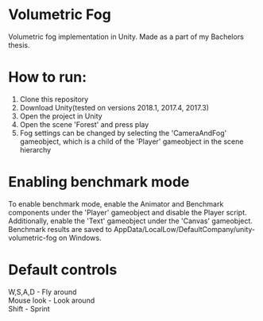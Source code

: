 # Volumetric Fog
Volumetric fog implementation in Unity. Made as a part of my Bachelors thesis.

# How to run:
1. Clone this repository
2. Download Unity(tested on versions 2018.1, 2017.4, 2017.3)
3. Open the project in Unity
4. Open the scene 'Forest' and press play
5. Fog settings can be changed by selecting the 'CameraAndFog' gameobject, which is a child of the 'Player' gameobject in the scene hierarchy

# Enabling benchmark mode
To enable benchmark mode, enable the Animator and Benchmark components under the 'Player' gameobject and disable the Player script. Additionally, enable the 'Text' gameobject under the 'Canvas' gameobject. Benchmark results are saved to AppData/LocalLow/DefaultCompany/unity-volumetric-fog on Windows.

# Default controls
W,S,A,D - Fly around  
Mouse look - Look around  
Shift - Sprint  
